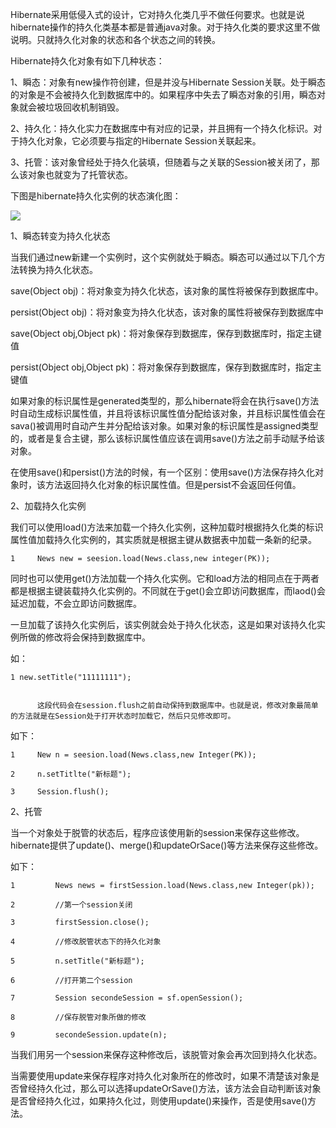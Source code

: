 Hibernate采用低侵入式的设计，它对持久化类几乎不做任何要求。也就是说hibernate操作的持久化类基本都是普通java对象。对于持久化类的要求这里不做说明。只就持久化对象的状态和各个状态之间的转换。

Hibernate持久化对象有如下几种状态：

1、瞬态：对象有new操作符创建，但是并没与Hibernate
Session关联。处于瞬态的对象是不会被持久化到数据库中的。如果程序中失去了瞬态对象的引用，瞬态对象就会被垃圾回收机制销毁。

2、持久化：持久化实力在数据库中有对应的记录，并且拥有一个持久化标识。对于持久化对象，它必须要与指定的Hibernate Session关联起来。

3、托管：该对象曾经处于持久化装填，但随着与之关联的Session被关闭了，那么该对象也就变为了托管状态。

下图是hibernate持久化实例的状态演化图：

![](http://my.csdn.net/uploads/201204/28/1335618641_5565.jpg)

1、瞬态转变为持久化状态

当我们通过new新建一个实例时，这个实例就处于瞬态。瞬态可以通过以下几个方法转换为持久化状态。

save(Object obj)：将对象变为持久化状态，该对象的属性将被保存到数据库中。

persist(Object obj)：将对象变为持久化状态，该对象的属性将被保存到数据库中

save(Object obj,Object pk)：将对象保存到数据库，保存到数据库时，指定主键值

persist(Object obj,Object pk)：将对象保存到数据库，保存到数据库时，指定主键值

如果对象的标识属性是generated类型的，那么hibernate将会在执行save()方法时自动生成标识属性值，并且将该标识属性值分配给该对象，并且标识属性值会在sava()被调用时自动产生并分配给该对象。如果对象的标识属性是assigned类型的，或者是复合主键，那么该标识属性值应该在调用save()方法之前手动赋予给该对象。

在使用save()和persist()方法的时候，有一个区别：使用save()方法保存持久化对象时，该方法返回持久化对象的标识属性值。但是persist不会返回任何值。

2、加载持久化实例

我们可以使用load()方法来加载一个持久化实例，这种加载时根据持久化类的标识属性值加载持久化实例的，其实质就是根据主键从数据表中加载一条新的纪录。

    
    
    1     News new = seesion.load(News.class,new integer(PK));

同时也可以使用get()方法加载一个持久化实例。它和load方法的相同点在于两者都是根据主键装载持久化实例的。不同就在于get()会立即访问数据库，而laod()会延迟加载，不会立即访问数据库。

一旦加载了该持久化实例后，该实例就会处于持久化状态，这是如果对该持久化实例所做的修改将会保持到数据库中。

如：

    
    
    1 new.setTitle("11111111");
    
    
          这段代码会在session.flush之前自动保持到数据库中。也就是说，修改对象最简单的方法就是在Session处于打开状态时加载它，然后只见修改即可。

如下：

    
    
    1     New n = seesion.load(News.class,new Integer(PK));
    2     n.setTitlte("新标题");
    3     Session.flush();

2、托管

当一个对象处于脱管的状态后，程序应该使用新的session来保存这些修改。hibernate提供了update()、merge()和updateOrSace()等方法来保存这些修改。

如下：

    
    
    1         News news = firstSession.load(News.class,new Integer(pk));
    2         //第一个session关闭
    3         firstSession.close();
    4         //修改脱管状态下的持久化对象
    5         n.setTitle("新标题");
    6         //打开第二个session
    7         Session secondeSession = sf.openSession();
    8         //保存脱管对象所做的修改
    9         secondeSession.update(n);

当我们用另一个session来保存这种修改后，该脱管对象会再次回到持久化状态。

当需要使用update来保存程序对持久化对象所在的修改时，如果不清楚该对象是否曾经持久化过，那么可以选择updateOrSave()方法，该方法会自动判断该对象是否曾经持久化过，如果持久化过，则使用update()来操作，否是使用save()方法。

